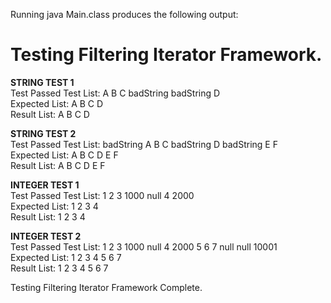 Running java Main.class produces the following output:  

# Testing Filtering Iterator Framework.
   
**STRING TEST 1**  
Test Passed
Test     List: A B C badString badString D   
Expected List: A B C D   
Result   List: A B C D   
   
**STRING TEST 2**  
Test Passed
Test     List: badString A B C badString D badString E F   
Expected List: A B C D E F   
Result   List: A B C D E F   
   
**INTEGER TEST 1**  
Test Passed
Test     List: 1 2 3 1000 null 4 2000  
Expected List: 1 2 3 4   
Result   List: 1 2 3 4   
   
**INTEGER TEST 2**  
Test Passed
Test     List: 1 2 3 1000 null 4 2000 5 6 7 null null 10001   
Expected List: 1 2 3 4 5 6 7   
Result   List: 1 2 3 4 5 6 7   
   
Testing Filtering Iterator Framework Complete.
